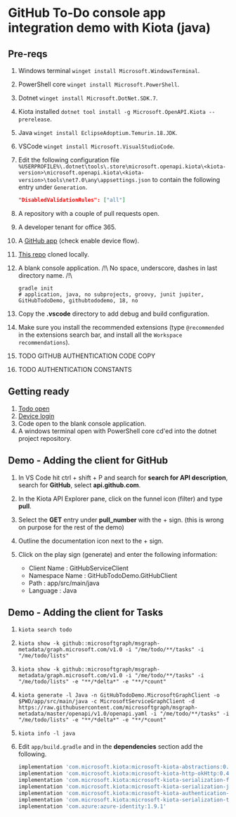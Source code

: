 # GitHub To-Do console app integration demo with Kiota (java)

## Pre-reqs

1. Windows terminal `winget install Microsoft.WindowsTerminal`.
1. PowerShell core `winget install Microsoft.PowerShell`.
1. Dotnet `winget install Microsoft.DotNet.SDK.7`.
1. Kiota installed `dotnet tool install -g Microsoft.OpenAPI.Kiota --prerelease`.
1. Java `winget install EclipseAdoptium.Temurin.18.JDK`.
1. VSCode `winget install Microsoft.VisualStudioCode`.
1. Edit the following configuration file `%USERPROFILE%\.dotnet\tools\.store\microsoft.openapi.kiota\<kiota-version>\microsoft.openapi.kiota\<kiota-version>\tools\net7.0\any\appsettings.json` to contain the following entry under `Generation`.

   ```json
   "DisabledValidationRules": ["all"]
   ```

1. A repository with a couple of pull requests open.
1. A developer tenant for office 365.
1. A [GitHub app](https://github.com/settings/applications/new) (check enable device flow).
1. [This repo](https://github.com/baywet/GitHubTodoDemo) cloned locally.
1. A blank console application. /!\ No space, underscore, dashes in last directory name. /!\

   ```shell
   gradle init
   # application, java, no subprojects, groovy, junit jupiter, GitHubTodoDemo, githubtododemo, 18, no
   ```

1. Copy the **.vscode** directory to add debug and build configuration.
1. Make sure you install the recommended extensions (type `@recommended` in the extensions search bar, and install all the `Workspace recommendations`).
1. TODO GITHUB AUTHENTICATION CODE COPY
1. TODO AUTHENTICATION CONSTANTS

## Getting ready

1. [Todo open](https://to-do.office.com/tasks/inbox)
1. [Device login](https://www.microsoft.com/devicelogin)
1. Code open to the blank console application.
1. A windows terminal open with PowerShell core cd'ed into the dotnet project repository.

## Demo - Adding the client for GitHub

1. In VS Code hit ctrl + shift + P and search for **search for API description**, search for **GitHub**, select **api.github.com**.
1. In the Kiota API Explorer pane, click on the funnel icon (filter) and type **pull**.
1. Select the **GET** entry under **pull_number** with the + sign. (this is wrong on purpose for the rest of the demo)
1. Outline the documentation icon next to the + sign.
1. Click on the play sign (generate) and enter the following information:

   - Client Name : GitHubServiceClient
   - Namespace Name : GitHubTodoDemo.GitHubClient
   - Path : app/src/main/java
   - Language : Java

## Demo - Adding the client for Tasks

1. `kiota search todo`
1. `kiota show -k github::microsoftgraph/msgraph-metadata/graph.microsoft.com/v1.0 -i "/me/todo/**/tasks" -i "/me/todo/lists"`
1. `kiota show -k github::microsoftgraph/msgraph-metadata/graph.microsoft.com/v1.0 -i "/me/todo/**/tasks" -i "/me/todo/lists" -e "**/*delta*" -e "**/*count"`
1. `kiota generate -l Java -n GitHubTodoDemo.MicrosoftGraphClient -o $PWD/app/src/main/java -c MicrosoftServiceGraphClient -d https://raw.githubusercontent.com/microsoftgraph/msgraph-metadata/master/openapi/v1.0/openapi.yaml -i "/me/todo/**/tasks" -i "/me/todo/lists" -e "**/*delta*" -e "**/*count"`
1. `kiota info -l java`
1. Edit `app/build.gradle` and in the **dependencies** section add the following.

   ```groovy
   implementation 'com.microsoft.kiota:microsoft-kiota-abstractions:0.4.4'
   implementation 'com.microsoft.kiota:microsoft-kiota-http-okHttp:0.4.4'
   implementation 'com.microsoft.kiota:microsoft-kiota-serialization-form:0.4.4'
   implementation 'com.microsoft.kiota:microsoft-kiota-serialization-json:0.4.4'
   implementation 'com.microsoft.kiota:microsoft-kiota-authentication-azure:0.4.4'
   implementation 'com.microsoft.kiota:microsoft-kiota-serialization-text:0.4.4'
   implementation 'com.azure:azure-identity:1.9.1'
   ```
